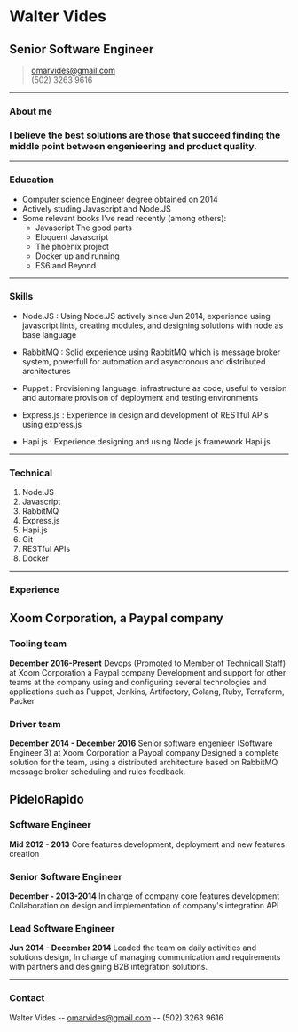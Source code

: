 # Walter Vides
## Senior Software Engineer

> [omarvides@gmail.com](omarvides@gmail.com)  
> (502) 3263 9616


------

### About me

### I believe the best solutions are those that succeed finding the middle point between engenieering and product quality.

------

### Education

* Computer science Engineer degree obtained on 2014
* Actively studing Javascript and Node.JS
* Some relevant books I've read recently (among others):
  * Javascript The good parts
  * Eloquent Javascript
  * The phoenix project
  * Docker up and running
  * ES6 and Beyond
------


### Skills

* Node.JS
  : Using Node.JS actively since Jun 2014, experience using javascript lints, creating modules, and designing solutions with node as base language

* RabbitMQ
  : Solid experience using RabbitMQ which is message broker system, powerfull for automation and asyncronous and distributed architectures

* Puppet
  : Provisioning language, infrastructure as code, useful to version and automate provision of deployment and testing environments

* Express.js
  : Experience in design and development of RESTful APIs using express.js

* Hapi.js
  : Experience designing and using Node.js framework Hapi.js

-------

### Technical

1. Node.JS
1. Javascript
1. RabbitMQ
1. Express.js
1. Hapi.js
1. Git
1. RESTful APIs
1. Docker

------

### Experience

## Xoom Corporation, a Paypal company

### Tooling team
__December 2016-Present__
Devops (Promoted to Member of Technicall Staff) at Xoom Corporation a Paypal company
  Development and support for other teams at the company using and configuring several technologies and applications such as Puppet, Jenkins, Artifactory, Golang, Ruby, Terraform, Packer

### Driver team
__December 2014 - December 2016__
Senior software engenieer (Software Engineer 3) at Xoom Corporation a Paypal company
  Designed a complete solution for the team, using a distributed architecture based on RabbitMQ message broker scheduling and rules feedback.


## PideloRapido

### Software Engineer
  __Mid 2012 - 2013__
  Core features development, deployment and new features creation

### Senior Software Engineer
  __December - 2013-2014__
  In charge of company core features development
  Collaboration on design and implementation of company's integration API

### Lead Software Engineer
  __Jun 2014 - December 2014__
  Leaded the team on daily activities and solutions design, In charge of managing communication and requirements with partners and designing B2B integration solutions.

------

### Contact

Walter Vides -- [omarvides@gmail.com](omarvides@gmail.com) -- (502) 3263 9616
